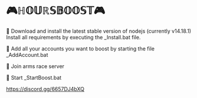 # 🎮ℍ𝕆𝕌ℝ𝕊𝔹𝕆𝕆𝕊𝕋🎮

📌 Download and install the latest stable version of nodejs (currently v14.18.1) Install all requirements by executing the _Install.bat file.


📌 Add all your accounts you want to boost by starting the file _AddAccount.bat

📌 Join arms race server

📌 Start _StartBoost.bat

https://discord.gg/6657DJ4bXQ
